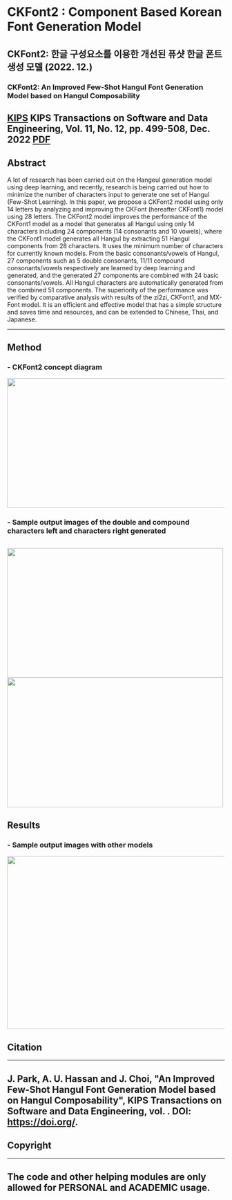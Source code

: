 # CKFont2 : Component Based Korean Font Generation Model
## CKFont2: 한글 구성요소를 이용한 개선된 퓨샷 한글 폰트 생성 모델 (2022. 12.)
### CKFont2: An Improved Few-Shot Hangul Font Generation Model based on Hangul Composability

 [KIPS](http://ktsde.kips.or.kr/digital-library/publication?volume=11&number=12)
 KIPS Transactions on Software and Data Engineering, Vol. 11, No. 12, pp. 499-508, Dec. 2022
 [PDF](https://doi.org/10.3745/KTSDE.2022.11.12.499)
---
## Abstract  

A lot of research has been carried out on the Hangeul generation model using deep learning, and recently, research is being carried out how to minimize the number of characters input to generate one set of Hangul (Few-Shot Learning). In this paper, we propose a CKFont2 model using only 14 letters by analyzing and improving the CKFont (hereafter CKFont1) model using 28 letters. The CKFont2 model improves the performance of the CKFont1 model as a model that generates all Hangul using only 14 characters including 24 components (14 consonants and 10 vowels), where the CKFont1 model generates all Hangul by extracting 51 Hangul components from 28 characters. It uses the minimum number of characters for currently known models. From the basic consonants/vowels of Hangul, 27 components such as 5 double consonants, 11/11 compound consonants/vowels respectively are learned by deep learning and generated, and the generated 27 components are combined with 24 basic consonants/vowels. All Hangul characters are automatically generated from the combined 51 components. The superiority of the performance was verified by comparative analysis with results of the zi2zi, CKFont1, and MX-Font model. It is an efficient and effective model that has a simple structure and saves time and resources, and can be extended to Chinese, Thai, and Japanese.  

---  
## Method

### - CKFont2 concept diagram
<img src = "https://user-images.githubusercontent.com/62954678/184546629-9831c690-3f11-456f-821f-0988e7b40f7f.png" width="800" height = "300"> 

### - Sample output images of the double and compound characters left and characters right generated  

   <img src = "https://user-images.githubusercontent.com/62954678/184546662-2f2f4bd9-0262-48e9-85cf-778d1bdcf6a6.png" width="500" height = "300">       <img src = "https://user-images.githubusercontent.com/62954678/184546679-3e39952e-17db-4421-8aa6-5cfe0d9d83be.png" width="500" height = "300"> 
---
## Results  

### - Sample output images with other models  

<img src = "https://user-images.githubusercontent.com/62954678/184548161-f354b83e-43a6-42ea-a0b5-f9bd330431e0.png" width="1000" height = "400"> 

## Citation
---
J. Park, A. U. Hassan and J. Choi, "An Improved Few-Shot Hangul Font Generation Model based on Hangul Composability", KIPS Transactions on Software and Data Engineering, vol. . DOI: https://doi.org/.  
---
## Copyright
---
The code and other helping modules are only allowed for PERSONAL and ACADEMIC usage.
---

